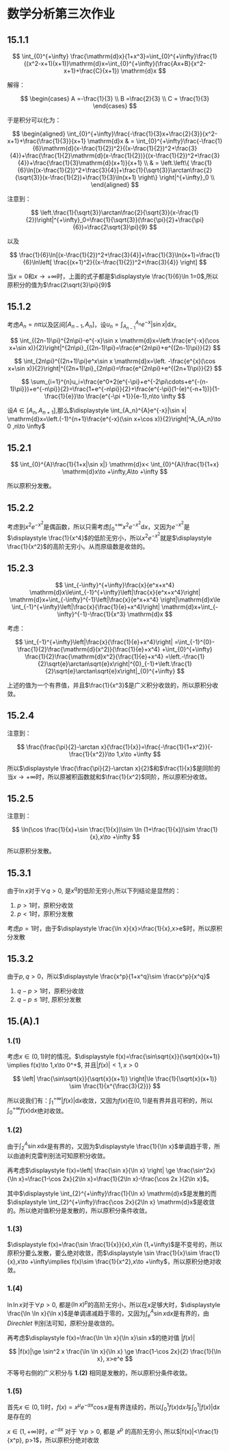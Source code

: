 # 数学分析第三次作业

## 15.1.1

$$
\int_{0}^{+\infty}  \frac{\mathrm{d}x}{1+x^3}=\int_{0}^{+\infty}\frac{1}{(x^2-x+1)(x+1)}\mathrm{d}x=\int_{0}^{+\infty}(\frac{Ax+B}{x^2-x+1}+\frac{C}{x+1}) \mathrm{d}x
$$

解得：

$$
\begin{cases} A =-\frac{1}{3}  \\ B =\frac{2}{3} \\ C = \frac{1}{3} \end{cases}
$$

于是积分可以化为：

$$
\begin{aligned}
\int_{0}^{+\infty}\frac{-\frac{1}{3}x+\frac{2}{3}}{x^2-x+1}+\frac{\frac{1}{3}}{x+1}  \mathrm{d}x & = \int_{0}^{+\infty}\frac{-\frac{1}{6}\mathrm{d}(x-\frac{1}{2})^2}{(x-\frac{1}{2})^2+\frac{3}{4}}+\frac{\frac{1}{2}\mathrm{d}(x-\frac{1}{2})}{(x-\frac{1}{2})^2+\frac{3}{4}}+\frac{\frac{1}{3}\mathrm{d}(x+1)}{x+1}  \\
& = \left.\left\{ \frac{1}{6}\ln[(x-\frac{1}{2})^2+\frac{3}{4}]+\frac{1}{\sqrt{3}}\arctan\frac{2}{\sqrt{3}}(x-\frac{1}{2})+\frac{1}{3}\ln(x+1) \right\} \right|^{+\infty}_0    \\
\end{aligned}
$$

注意到：

$$
\left.\frac{1}{\sqrt{3}}\arctan\frac{2}{\sqrt{3}}(x-\frac{1}{2})\right|^{+\infty}_0=\frac{1}{\sqrt{3}}(\frac{\pi}{2}+\frac{\pi}{6})=\frac{2\sqrt{3}\pi}{9}
$$

以及

$$
\frac{1}{6}\ln[(x-\frac{1}{2})^2+\frac{3}{4}]+\frac{1}{3}\ln(x+1)=\frac{1}{6}\ln\left[ \frac{(x+1)^2}{(x-\frac{1}{2})^2+\frac{3}{4}} \right]
$$

当$x=0$和$x\to +\infty$时，上面的式子都是$\displaystyle \frac{1}{6}\ln 1=0$,所以原积分的值为$\frac{2\sqrt{3}\pi}{9}$

## 15.1.2

考虑$A_n=n\pi$以及区间$[A_{n-1},A_n]$，设$\displaystyle u_n=\int_{A_{n-1}}^{A_n}e^{-x}|\sin x|  \mathrm{d}x$。

$$
\int_{(2n-1)\pi}^{2n\pi}-e^{-x}\sin x \mathrm{d}x=\left.\frac{e^{-x}(\cos x+\sin x)}{2}\right|^{2n\pi}_{(2n-1)\pi}=\frac{e^{2n\pi}+e^{(2n-1)\pi}}{2}
$$

$$
\int_{2n\pi}^{(2n+1)\pi}e^x\sin x  \mathrm{d}x=\left. -\frac{e^{x}(\cos x+\sin x)}{2}\right|^{(2n+1)\pi}_{2n\pi}=\frac{e^{2n\pi}+e^{(2n+1)\pi}}{2}
$$

$$
\sum_{i=1}^{n}u_i=\frac{e^0+2(e^{-\pi}+e^{-2\pi\cdots+e^{-(n-1)\pi}})+e^{-n\pi}}{2}=\frac{1+e^{-n\pi}}{2}+\frac{e^{-\pi}(1-(e)^{-n+1})}{1-\frac{1}{e}}\to \frac{e^{-\pi +1}}{e-1},n\to \infty
$$

设$A\in [A_n,A_{n+1}]$,那么$\displaystyle \int_{A_n}^{A}e^{-x}|\sin x|  \mathrm{d}x=\left.(-1)^{n+1}\frac{e^{-x}(\sin x+\cos x)}{2}\right|^A_{A_n}\to 0 ,n\to \infty$

## 15.2.1

$$
\int_{0}^{A}\frac{1}{1+x|\sin x|}  \mathrm{d}x< \int_{0}^{A}\frac{1}{1+x}  \mathrm{d}x\to +\infty,A\to +\infty
$$

所以原积分发散。

## 15.2.2

考虑到$x^2e^{-x^2}$是偶函数，所以只需考虑$\displaystyle \int_{0}^{+\infty} x^2e^{-x^2} \mathrm{d}x$，又因为$e^{-x^2}$是$\displaystyle \frac{1}{x^4}$的低阶无穷小，所以$x^2e^{-x^2}$就是$\displaystyle \frac{1}{x^2}$的高阶无穷小。从而原级数是收敛的。

## 15.2.3

$$
\int_{-\infty}^{+\infty}\frac{x}{e^x+x^4}  \mathrm{d}x\le\int_{-1}^{+\infty}\left|\frac{x}{e^x+x^4}\right|  \mathrm{d}x+\int_{-\infty}^{-1}\left|\frac{x}{e^x+x^4} \right|\mathrm{d}x\le \int_{-1}^{+\infty}\left|\frac{x}{\frac{1}{e}+x^4}\right|  \mathrm{d}x+\int_{-\infty}^{-1}-\frac{1}{x^3}  \mathrm{d}x
$$

考虑：

$$
\int_{-1}^{+\infty}\left|\frac{x}{\frac{1}{e}+x^4}\right| =\int_{-1}^{0}-\frac{1}{2}\frac{\mathrm{d}(x^2)}{\frac{1}{e}+x^4} +\int_{0}^{+\infty} \frac{1}{2}\frac{\mathrm{d}x^2}{\frac{1}{e}+x^4} =\left.-\frac{1}{2}\sqrt{e}\arctan\sqrt{e}x\right|^{0}_{-1}+\left.\frac{1}{2}\sqrt{e}\arctan\sqrt{e}x\right|_{0}^{+\infty}
$$

上述的值为一个有界值，并且$\frac{1}{x^3}$是广义积分收敛的，所以原积分收敛。

## 15.2.4

注意到：

$$
\frac{\frac{\pi}{2}-\arctan x}{\frac{1}{x}}=\frac{-\frac{1}{1+x^2}}{-\frac{1}{x^2}}\to 1,x\to +\infty
$$

所以$\displaystyle \frac{\frac{\pi}{2}-\arctan x}{2}$和$\frac{1}{x}$是同阶的当$x\to +\infty$时，所以原被积函数就和$\frac{1}{x^2}$同阶，所以原积分收敛。

## 15.2.5

注意到：

$$
\ln(\cos \frac{1}{x}+\sin \frac{1}{x})\sim \ln (1+\frac{1}{x})\sim \frac{1}{x},x\to +\infty
$$

所以原积分发散。

## 15.3.1

由于$\ln x$对于$\forall q>0$, 是$x^q$的低阶无穷小,所以下列结论是显然的：

1. $p>1$时，原积分收敛
2. $p<1$时，原积分发散

考虑$p=1$时，由于$\displaystyle \frac{\ln x}{x}>\frac{1}{x},x>e$时，所以原积分发散

## 15.3.2

由于$p,q>0$，所以$\displaystyle \frac{x^p}{1+x^q}\sim \frac{x^p}{x^q}$

1. $q-p> 1$时，原积分收敛
2. $q-p\le 1$时, 原积分发散

## 15.(A).1

### 1.(1)

考虑$x\in (0,1)$时的情况。$\displaystyle f(x)=\frac{\sin\sqrt{x}}{\sqrt{x}(x+1)} \implies f(x)\to 1,x\to 0^+$, 并且$|f(x)|<1,x>0$

$$
\left| \frac{\sin\sqrt{x}}{\sqrt{x}(x+1)} \right|\le \frac{1}{\sqrt{x}(x+1)} \sim \frac{1}{x^{\frac{3}{2}}}
$$

所以说我们有：$\displaystyle \int_{1}^{+\infty}|f(x)|  \mathrm{d}x$收敛，又因为$f(x)$在$(0,1)$是有界并且可积的，所以$\displaystyle \int_{0}^{+\infty}f(x)  \mathrm{d}x$绝对收敛。

### 1.(2)

由于$\displaystyle \int_{2}^{A}\sin x  \mathrm{d}x$是有界的，又因为$\displaystyle \frac{1}{\ln x}$单调趋于零，所以由迪利克雷判别法可知原积分收敛。

再考虑$\displaystyle f(x)=\left| \frac{\sin x}{\ln x} \right| \ge \frac{\sin^2x}{\ln x}=\frac{1-\cos 2x}{2\ln x}=\frac{1}{2\ln x}-\frac{\cos 2x }{2\ln x}$。

其中$\displaystyle \int_{2}^{+\infty}\frac{1}{\ln x}  \mathrm{d}x$是发散的而$\displaystyle \int_{2}^{+\infty}\frac{\cos 2x}{2\ln x}  \mathrm{d}x$是收敛的。所以绝对值积分是发散的，所以原积分条件收敛。

### 1.(3)

$\displaystyle f(x)=\frac{\sin \frac{1}{x}}{x},x\in (1,+\infty)$是不变号的，所以原积分要么发散，要么绝对收敛，而$\displaystyle \sin \frac{1}{x}\sim \frac{1}{x},x\to +\infty\implies f(x)\sim \frac{1}{x^2},x\to +\infty$，所以原积分绝对收敛。

### 1.(4)

$\ln \ln x$对于$\forall p>0$, 都是$(\ln x)^p$的高阶无穷小，所以在$x$足够大时，$\displaystyle \frac{\ln \ln x}{\ln x}$是单调递减趋于零的，又因为$\displaystyle \int_{e}^{A}\sin x  \mathrm{d}x$是有界的，由*Direchlet* 判别法可知，原积分是收敛的。

再考虑$\displaystyle f(x)=\frac{\ln \ln x}{\ln x}\sin x$的绝对值 $|f(x)|$

$$
|f(x)|\ge \sin^2 x \frac{\ln \ln x}{\ln x} \ge \frac{1-\cos 2x}{2} \frac{1}{\ln x}, x>e^e
$$

不等号右侧的广义积分与 **1.(2)** 相同是发散的，所以原积分条件收敛。

### 1.(5)

首先$x\in (0,1)$时，$f(x)=x^{\mu}e^{-ax}\cos x$是有界连续的，所以$\displaystyle \int_{0}^{1} f(x) \mathrm{d}x$与$\displaystyle \int_{0}^{1}|f(x)|  \mathrm{d}x$是存在的

$x\in (1,+\infty)$时，$e^{-ax}$ 对于 $\forall p>0$, 都是 $x^p$ 的高阶无穷小, 所以$|f(x)|<\frac{1}{x^p}, p>1$，所以原积分绝对收敛
